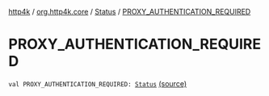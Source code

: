 [http4k](../../index.md) / [org.http4k.core](../index.md) / [Status](index.md) / [PROXY_AUTHENTICATION_REQUIRED](./-p-r-o-x-y_-a-u-t-h-e-n-t-i-c-a-t-i-o-n_-r-e-q-u-i-r-e-d.md)

# PROXY_AUTHENTICATION_REQUIRED

`val PROXY_AUTHENTICATION_REQUIRED: `[`Status`](index.md) [(source)](https://github.com/http4k/http4k/blob/master/http4k-core/src/main/kotlin/org/http4k/core/Status.kt#L40)